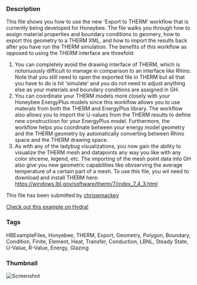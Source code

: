 ### Description 
This file shows you how to use the new 'Export to THERM' workflow that is currently being developed for Honeybee.  The file walks you through how to assign material properties and boundary conditions to geomery, how to export this geometry to a THERM XML, and how to import the results back after you have run the THERM simulation.
The benefits of this workflow as opposed to using the THERM interface are threefold:
1) You can completely avoid the drawing interface of THERM, which is notoriuously difficult to manage in comparison to an interface like Rhino.  Note that you still need to open the exported file in THERM but all that you have to do is hit 'simulate' and you do not need to adjust anything else as your materials and boundary conditions are assigned in GH.
2) You can coordinate your THERM models more closely with your Honeybee EnergyPlus models since this worklfow allows you to use materals from both the THERM and EnergyPlus library.  The workflow also allows you to import the U-values from the THERM results to define new constructiosn for your EnergyPlus model.  Furthermore, the workflow helps you coordinate between your energy model geometry and the THERM geometry by automatically converting between Rhino space and the THERM drawing space.
3) As with any of the ladybug visualizations, you now gain the ability to visualize the THERM mesh and datapoints any way you like with any color shceme, legend, etc.  The importing of the mesh point data into GH also give you new geometric capabilities like obvserving the average temperature of a certain part of a mesh.
To use this file, you wil need to download and install THERM here: https://windows.lbl.gov/software/therm/7/index_7_4_3.html

This file has been submitted by [chriswmackey](https://github.com/chriswmackey)

[Check out this example on Hydra!](http://hydrashare.github.io/hydra/viewer?owner=chriswmackey&fork=hydra_2&id=THERM_Export_Workflow)
### Tags 
HBExampleFiles, Honyebee, THERM, Export, Geometry, Polygon, Boundary, Condition, Finite, Element, Heat, Transfer, Conduction, LBNL, Steady State, U-Value, R-Value, Energy, Glazing
### Thumbnail 
![Screenshot](https://raw.githubusercontent.com/chriswmackey/hydra/master/THERM_Export_Workflow/thumbnail.png)
